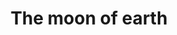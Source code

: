 ---
pid: LLP88
title: The moon of earth
location_transcription: Center City
zipcode: '19120'
outside_phl: 
neighborhood: Logan,Olney
age: '12'
age_range: 6-13
instagram: 
image_file_name: LLP_88.jpg
proposal_transcription: The moon of Earth
topic: Environment,Uplifting
topic_summary: 0, 0
type: Sculpture Statue
keywords_other: 
credit: Edwar Ipina
image_labels: 
twitter: 
facebook: 
permalink: "/monuments/llp88/"
layout: item-page
---